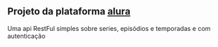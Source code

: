 ## Projeto da plataforma <a href="https://www.alura.com.br/planos-cursos-online">alura</a>

<p>Uma api RestFul simples sobre series, episódios e temporadas e com autenticação</p>
